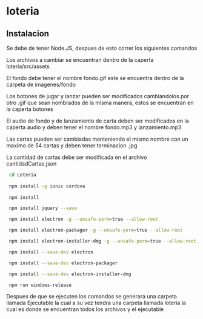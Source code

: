 # loteria

## Instalacion 

Se debe de tener Node.JS, despues de esto correr los siguientes comandos

Los archivos a cambiar se encuentran dentro de la caperta loteria/src/assets

El fondo debe tener el nombre fondo.gif este se encuentra dentro de la carpeta de imagenes/fondo

Los botones de jugar y lanzar pueden ser modificados cambiandolos por otro .gif que sean nombrados de la misma manera, estos se encuentran en la caperta botones

El audio de fondo y de lanzamiento de carta deben ser modificados en la caperta audio y deben tener el nombre fondo.mp3 y lanzamiento.mp3

Las cartas pueden ser cambiadas manteniendo el mismo nombre con un maximo de 54 cartas y deben tener terminacion .jpg

La cantidad de cartas debe ser modificada en el archivo cantidadCartas.json



```bash
 cd Loteria
 
 npm install -g ionic cordova
 
 npm install

 npm install jquery --save

 npm install electron -g --unsafe-perm=true --allow-root

 npm install electron-packager -g --unsafe-perm=true --allow-root

 npm install electron-installer-dmg -g --unsafe-perm=true --allow-root

 npm install --save-dev electron

 npm install --save-dev electron-packager

 npm install --save-dev electron-installer-dmg

 npm run windows-release

```

Despues de que se ejecuten los comandos se generara una carpeta llamada Ejecutable la cual a su vez tendra una carpeta llamada loteria
la cual es donde se encuentran todos los archivos y el ejecutable